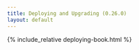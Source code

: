 ```yaml
---
title: Deploying and Upgrading (0.26.0)
layout: default
---
```


{% include_relative deploying-book.html %}
